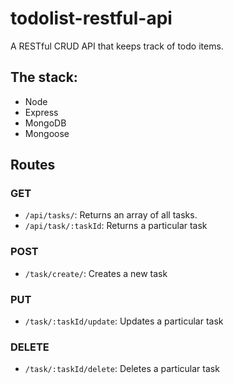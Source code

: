 # todolist-restful-api

A RESTful CRUD API that keeps track of todo items.

## The stack:

- Node
- Express
- MongoDB
- Mongoose

## Routes

### GET

- `/api/tasks/`: Returns an array of all tasks.
- `/api/task/:taskId`: Returns a particular task

### POST

- `/task/create/`: Creates a new task

### PUT

- `/task/:taskId/update`: Updates a particular task

### DELETE

- `/task/:taskId/delete`: Deletes a particular task
